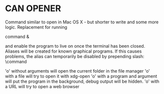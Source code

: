 CAN OPENER
==========

Command similar to open in Mac OS X - but shorter to write and some more logic.
Replacement for running

command &

and enable the program to live on once the terminal has been closed.
Aliases will be created for known graphical programs.
If this causes problems, the alias can temporarily be disabled by prepending slash:
\command

'o' without arguments will open the current folder in the file manager 
'o' with a file will try to open it with xdg-open
'o' with a program and argument will put the program in the background, debug output will be hidden.
'o' with a URL will try to open a web browser
